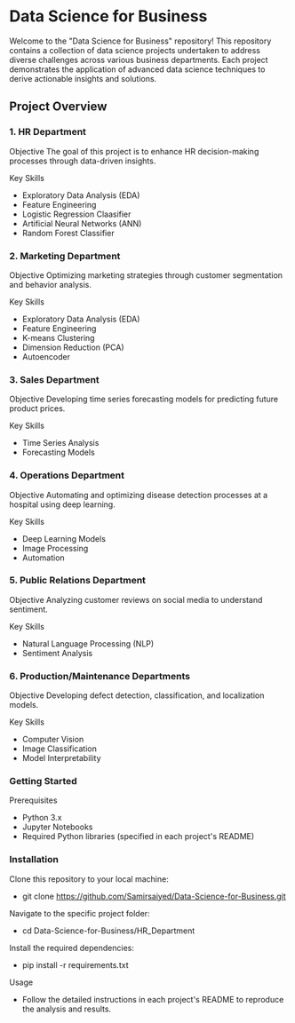 # Data Science for Business

Welcome to the "Data Science for Business" repository! This repository contains a collection of data science projects undertaken to address diverse challenges across various business departments. Each project demonstrates the application of advanced data science techniques to derive actionable insights and solutions.

## Project Overview
### 1. HR Department
Objective
The goal of this project is to enhance HR decision-making processes through data-driven insights.

Key Skills
- Exploratory Data Analysis (EDA)
- Feature Engineering
- Logistic Regression Claasifier
- Artificial Neural Networks (ANN)
- Random Forest Classifier

### 2. Marketing Department
Objective
Optimizing marketing strategies through customer segmentation and behavior analysis.

Key Skills
- Exploratory Data Analysis (EDA)
- Feature Engineering
- K-means Clustering
- Dimension Reduction (PCA)
- Autoencoder

### 3. Sales Department
Objective
Developing time series forecasting models for predicting future product prices.

Key Skills
- Time Series Analysis
- Forecasting Models

### 4. Operations Department
Objective
Automating and optimizing disease detection processes at a hospital using deep learning.

Key Skills
- Deep Learning Models
- Image Processing
- Automation

### 5. Public Relations Department
Objective
Analyzing customer reviews on social media to understand sentiment.

Key Skills
- Natural Language Processing (NLP)
- Sentiment Analysis

### 6. Production/Maintenance Departments
Objective
Developing defect detection, classification, and localization models.

Key Skills
- Computer Vision
- Image Classification
- Model Interpretability

### Getting Started
Prerequisites
- Python 3.x
- Jupyter Notebooks
- Required Python libraries (specified in each project's README)

### Installation
Clone this repository to your local machine:
- git clone https://github.com/Samirsaiyed/Data-Science-for-Business.git

Navigate to the specific project folder:
- cd Data-Science-for-Business/HR_Department

Install the required dependencies:
- pip install -r requirements.txt

Usage
- Follow the detailed instructions in each project's README to reproduce the analysis and results.

